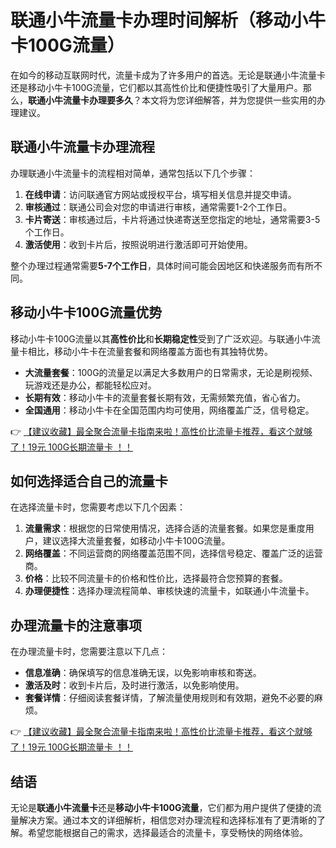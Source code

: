 # 联通小牛流量卡办理时间解析（移动小牛卡100G流量）

在如今的移动互联网时代，流量卡成为了许多用户的首选。无论是联通小牛流量卡还是移动小牛卡100G流量，它们都以其高性价比和便捷性吸引了大量用户。那么，**联通小牛流量卡办理要多久**？本文将为您详细解答，并为您提供一些实用的办理建议。

## 联通小牛流量卡办理流程

办理联通小牛流量卡的流程相对简单，通常包括以下几个步骤：

1. **在线申请**：访问联通官方网站或授权平台，填写相关信息并提交申请。
2. **审核通过**：联通公司会对您的申请进行审核，通常需要1-2个工作日。
3. **卡片寄送**：审核通过后，卡片将通过快递寄送至您指定的地址，通常需要3-5个工作日。
4. **激活使用**：收到卡片后，按照说明进行激活即可开始使用。

整个办理过程通常需要**5-7个工作日**，具体时间可能会因地区和快递服务而有所不同。

## 移动小牛卡100G流量优势

移动小牛卡100G流量以其**高性价比**和**长期稳定性**受到了广泛欢迎。与联通小牛流量卡相比，移动小牛卡在流量套餐和网络覆盖方面也有其独特优势。

- **大流量套餐**：100G的流量足以满足大多数用户的日常需求，无论是刷视频、玩游戏还是办公，都能轻松应对。
- **长期有效**：移动小牛卡的流量套餐长期有效，无需频繁充值，省心省力。
- **全国通用**：移动小牛卡在全国范围内均可使用，网络覆盖广泛，信号稳定。

👉 [【建议收藏】最全聚合流量卡指南来啦！高性价比流量卡推荐，看这个就够了！19元 100G长期流量卡 ！！](https://bit.ly/Liuliangka)

## 如何选择适合自己的流量卡

在选择流量卡时，您需要考虑以下几个因素：

1. **流量需求**：根据您的日常使用情况，选择合适的流量套餐。如果您是重度用户，建议选择大流量套餐，如移动小牛卡100G流量。
2. **网络覆盖**：不同运营商的网络覆盖范围不同，选择信号稳定、覆盖广泛的运营商。
3. **价格**：比较不同流量卡的价格和性价比，选择最符合您预算的套餐。
4. **办理便捷性**：选择办理流程简单、审核快速的流量卡，如联通小牛流量卡。

## 办理流量卡的注意事项

在办理流量卡时，您需要注意以下几点：

- **信息准确**：确保填写的信息准确无误，以免影响审核和寄送。
- **激活及时**：收到卡片后，及时进行激活，以免影响使用。
- **套餐详情**：仔细阅读套餐详情，了解流量使用规则和有效期，避免不必要的麻烦。

👉 [【建议收藏】最全聚合流量卡指南来啦！高性价比流量卡推荐，看这个就够了！19元 100G长期流量卡 ！！](https://bit.ly/Liuliangka)

## 结语

无论是**联通小牛流量卡**还是**移动小牛卡100G流量**，它们都为用户提供了便捷的流量解决方案。通过本文的详细解析，相信您对办理流程和选择标准有了更清晰的了解。希望您能根据自己的需求，选择最适合的流量卡，享受畅快的网络体验。